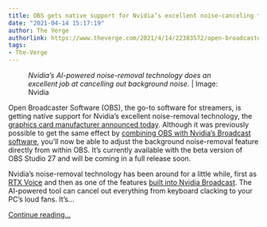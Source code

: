 ```yaml
---
title: OBS gets native support for Nvidia’s excellent noise-canceling tech
date: "2021-04-14 15:17:19"
author: The Verge
authorlink: https://www.theverge.com/2021/4/14/22383572/open-broadcaster-software-obs-nvidia-noise-removal-rtx-voice-broadcast
tags:
- The-Verge
---
```

<figure>
      <img alt="" src="https://cdn.vox-cdn.com/thumbor/E2NznJIbQh2X3sLnaegub3eoE0g=/128x0:1073x630/1310x873/cdn.vox-cdn.com/uploads/chorus_image/image/69125074/article_geforce_broadcasters_rtx_voice_og_no_text1200x630.0.jpg" />
        <figcaption><em>Nvidia’s AI-powered noise-removal technology does an excellent job at cancelling out background noise.</em> | Image: Nvidia</figcaption>
    </figure>

  <p id="RRJYhg">Open Broadcaster Software (OBS), the go-to software for streamers, is getting native support for Nvidia’s excellent noise-removal technology, the <a href="https://go.redirectingat.com?id=66960X1514734&amp;xs=1&amp;url=https%3A%2F%2Fwww.nvidia.com%2Fen-us%2Fgeforce%2Fnews%2Fmortal-shell-ray-tracing-dlss-game-ready-driver%2F&amp;referrer=theverge.com&amp;sref=https%3A%2F%2Fwww.theverge.com%2F2021%2F4%2F14%2F22383572%2Fopen-broadcaster-software-obs-nvidia-noise-removal-rtx-voice-broadcast" rel="sponsored nofollow noopener" target="_blank">graphics card manufacturer announced today</a>. Although it was previously possible to get the same effect by <a href="https://go.redirectingat.com?id=66960X1514734&amp;xs=1&amp;url=https%3A%2F%2Fwww.nvidia.com%2Fen-gb%2Fgeforce%2Fguides%2Fbroadcast-app-setup-guide%2F%23OBS-Studio&amp;referrer=theverge.com&amp;sref=https%3A%2F%2Fwww.theverge.com%2F2021%2F4%2F14%2F22383572%2Fopen-broadcaster-software-obs-nvidia-noise-removal-rtx-voice-broadcast" rel="sponsored nofollow noopener" target="_blank">combining OBS with Nvidia’s Broadcast software</a>, you’ll now be able to adjust the background noise-removal feature directly from within OBS. It’s currently available with the beta version of OBS Studio 27 and will be coming in a full release soon.</p>
<p id="yU0ahX">Nvidia’s noise-removal technology has been around for a little while, first as <a href="https://www.theverge.com/2020/4/21/21229508/nvidia-rtx-voice-background-noise-reduce-graphics-card-improve-call-quality">RTX Voice</a> and then as one of the features <a href="https://www.theverge.com/2020/9/17/21444508/nvidia-broadcast-download-rtx-voice-noise-app">built into Nvidia Broadcast</a>. The AI-powered tool can cancel out everything from keyboard clacking to your PC’s loud fans. It’s...</p>
  <p>
    <a href="https://www.theverge.com/2021/4/14/22383572/open-broadcaster-software-obs-nvidia-noise-removal-rtx-voice-broadcast">Continue reading&hellip;</a>
  </p>